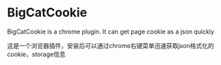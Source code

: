 # BigCatCookie
BigCatCookie is a chrome plugin. It can get page cookie as a json quickly

这是一个浏览器插件，安装后可以通过chrome右键菜单迅速获取json格式化的cookie，storage信息
